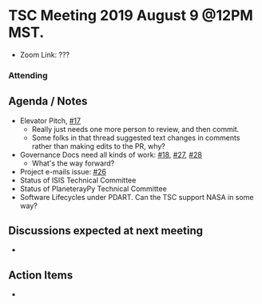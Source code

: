 # TSC Meeting 2019 August 9 @12PM MST.
  - Zoom Link: ???
### Attending

## Agenda / Notes
  - Elevator Pitch, [#17](https://github.com/planetarysoftware/TSC/issues/17)
    - Really just needs one more person to review, and then commit.
    - Some folks in that thread suggested text changes in comments rather than making edits to the PR, why?
  - Governance Docs need all kinds of work: [#18](https://github.com/planetarysoftware/TSC/issues/18), [#27](https://github.com/planetarysoftware/TSC/issues/27), [#28](https://github.com/planetarysoftware/TSC/issues/28)
    - What's the way forward?
  - Project e-mails issue: [#26](https://github.com/planetarysoftware/TSC/issues/26)
  - Status of ISIS Technical Committee
  - Status of PlaneterayPy Technical Committee
  - Software Lifecycles under PDART. Can the TSC support NASA in some way? 
## Discussions expected at next meeting
  -

## Action Items
  -
